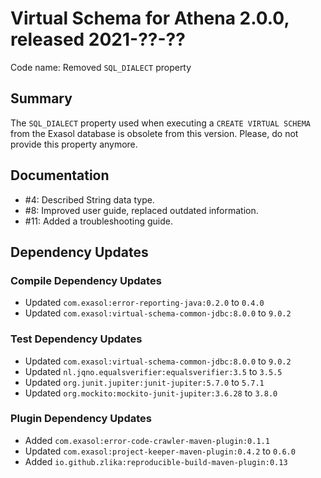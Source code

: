 # Virtual Schema for Athena 2.0.0, released 2021-??-??

Code name: Removed `SQL_DIALECT` property

## Summary

The `SQL_DIALECT` property used when executing a `CREATE VIRTUAL SCHEMA` from the Exasol database is obsolete from this version. Please, do not provide this property anymore.

## Documentation

* #4: Described String data type.
* #8: Improved user guide, replaced outdated information.
* #11: Added a troubleshooting guide.

## Dependency Updates

### Compile Dependency Updates

* Updated `com.exasol:error-reporting-java:0.2.0` to `0.4.0`
* Updated `com.exasol:virtual-schema-common-jdbc:8.0.0` to `9.0.2`

### Test Dependency Updates

* Updated `com.exasol:virtual-schema-common-jdbc:8.0.0` to `9.0.2`
* Updated `nl.jqno.equalsverifier:equalsverifier:3.5` to `3.5.5`
* Updated `org.junit.jupiter:junit-jupiter:5.7.0` to `5.7.1`
* Updated `org.mockito:mockito-junit-jupiter:3.6.28` to `3.8.0`

### Plugin Dependency Updates

* Added `com.exasol:error-code-crawler-maven-plugin:0.1.1`
* Updated `com.exasol:project-keeper-maven-plugin:0.4.2` to `0.6.0`
* Added `io.github.zlika:reproducible-build-maven-plugin:0.13`